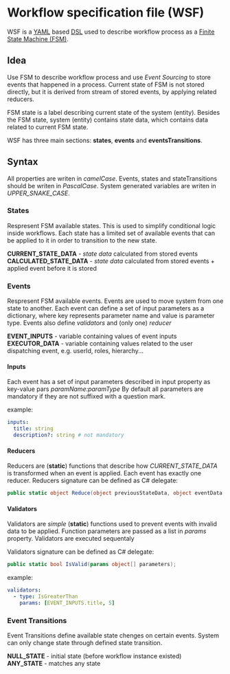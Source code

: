 # Workflow specification file (WSF)

WSF is a [YAML](https://yaml.org/) based [DSL](https://en.wikipedia.org/wiki/Domain-specific_language) used to describe workflow process as a [Finite State Machine (FSM)](https://en.wikipedia.org/wiki/Finite-state_machine).

## Idea

Use FSM to describe workflow process and use _Event Sourcing_ to store events that happened in a process. Current state of FSM is not stored directly, but it is derived from stream of stored events, by applying related reducers.

FSM state is a label describing current state of the system (entity). Besides the FSM state, system (entity) contains state data, which contains data related to current FSM state.

WSF has three main sections: **states**, **events** and **eventsTransitions**.

## Syntax

All properties are writen in _camelCase_. Events, states and stateTransitions should be writen in _PascalCase_. System generated variables are writen in _UPPER_SNAKE_CASE_.

### States

Respresent FSM available states. This is used to simplify conditional logic inside workflows. Each state has a limited set of available events that can be applied to it in order to transition to the new state.

**CURRENT_STATE_DATA** - _state data_ calculated from stored events  
**CALCULATED_STATE_DATA** - _state data_ calculated from stored events + applied event before it is stored

### Events

Respresent FSM available events. Events are used to move system from one state to another. Each event can define a set of input parameters as a dictionary, where key represents parameter name and value is parameter type. Events also define _validators_ and (only one) _reducer_

**EVENT_INPUTS** - variable containing values of event inputs  
**EXECUTOR_DATA** - variable containing values related to the user dispatching event, e.g. userId, roles, hierarchy...

#### Inputs

Each event has a set of input parameters described in input property as key-value pars _paramName:paramType_
By default all parameters are mandatory if they are not suffixed with a question mark.

example:

```yaml
inputs:
  title: string
  description?: string # not mandatory
```

#### Reducers

Reducers are (**static**) functions that describe how _CURRENT_STATE_DATA_ is transformed when an event is applied. Each event has exactly one reducer.
Reducers signature can be defined as C# delegate:

```csharp
public static object Reduce(object previousStateData, object eventData, EventExecutor executor);
```

#### Validators

Validators are _simple_ (**static**) functions used to prevent events with invalid data to be applied. Function parameters are passed as a list in _params_ property. Validators are executed sequentaly

Validators signature can be defined as C# delegate:

```csharp
public static bool IsValid(params object[] parameters);
```

example:

```yaml
validators:
  - type: IsGreaterThan
    params: [EVENT_INPUTS.title, 5]
```

### Event Transitions

Event Transitions define available state chenges on certain events. System can only change state through defined state transition.

**NULL_STATE** - initial state (before workflow instance existed)  
**ANY_STATE** - matches any state
